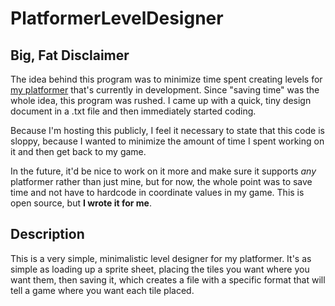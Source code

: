 <h1>PlatformerLevelDesigner</h1>

<h2>Big, Fat Disclaimer</h2>

The idea behind this program was to minimize time spent creating levels for <a href="https://github.com/PlanetLotus/keen5-linux" target="_blank">my platformer</a> that's currently in development. Since "saving time" was the whole idea, this program was rushed. I came up with a quick, tiny design document in a .txt file and then immediately started coding.

Because I'm hosting this publicly, I feel it necessary to state that this code is sloppy, because I wanted to minimize the amount of time I spent working on it and then get back to my game.

In the future, it'd be nice to work on it more and make sure it supports *any* platformer rather than just mine, but for now, the whole point was to save time and not have to hardcode in coordinate values in my game. This is open source, but <strong>I wrote it for me</strong>.

<h2>Description</h2>

This is a very simple, minimalistic level designer for my platformer. It's as simple as loading up a sprite sheet, placing the tiles you want where you want them, then saving it, which creates a file with a specific format that will tell a game where you want each tile placed.
